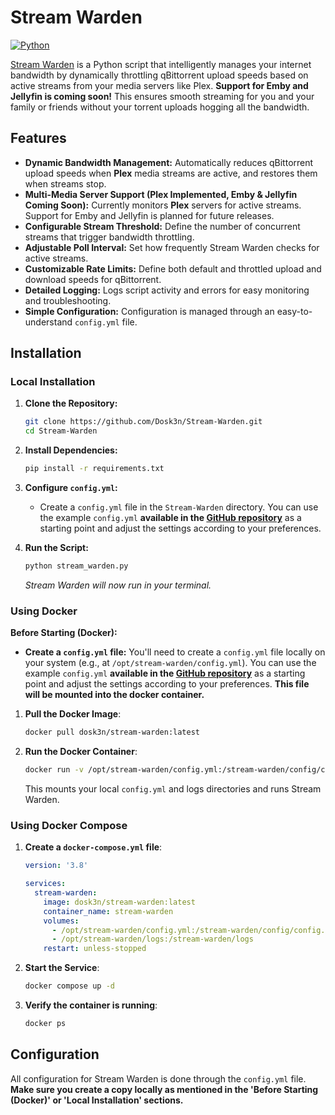 # Stream Warden

[![Python](https://img.shields.io/badge/python-3.7+-blue.svg)](https://www.python.org)

[Stream Warden](https://github.com/Dosk3n/Stream-Warden) is a Python script that intelligently manages your internet bandwidth by dynamically throttling qBittorrent upload speeds based on active streams from your media servers like Plex. **Support for Emby and Jellyfin is coming soon!** This ensures smooth streaming for you and your family or friends without your torrent uploads hogging all the bandwidth.

## Features

- **Dynamic Bandwidth Management:** Automatically reduces qBittorrent upload speeds when **Plex** media streams are active, and restores them when streams stop.
- **Multi-Media Server Support (Plex Implemented, Emby & Jellyfin Coming Soon):** Currently monitors **Plex** servers for active streams. Support for Emby and Jellyfin is planned for future releases.
- **Configurable Stream Threshold:** Define the number of concurrent streams that trigger bandwidth throttling.
- **Adjustable Poll Interval:** Set how frequently Stream Warden checks for active streams.
- **Customizable Rate Limits:** Define both default and throttled upload and download speeds for qBittorrent.
- **Detailed Logging:** Logs script activity and errors for easy monitoring and troubleshooting.
- **Simple Configuration:** Configuration is managed through an easy-to-understand `config.yml` file.

## Installation

### Local Installation

1.  **Clone the Repository:**
    ```bash
    git clone https://github.com/Dosk3n/Stream-Warden.git
    cd Stream-Warden
    ```

2.  **Install Dependencies:**
    ```bash
    pip install -r requirements.txt
    ```

3.  **Configure `config.yml`:**
    *   Create a `config.yml` file in the `Stream-Warden` directory. You can use the example `config.yml` **available in the [GitHub repository](https://github.com/Dosk3n/Stream-Warden)** as a starting point and adjust the settings according to your preferences.

4. **Run the Script:**
    ```bash
    python stream_warden.py
    ```
    
    *Stream Warden will now run in your terminal.*

### Using Docker

**Before Starting (Docker):**

*   **Create a `config.yml` file:** You'll need to create a `config.yml` file locally on your system (e.g., at `/opt/stream-warden/config.yml`). You can use the example `config.yml` **available in the [GitHub repository](https://github.com/Dosk3n/Stream-Warden)** as a starting point and adjust the settings according to your preferences. **This file will be mounted into the docker container.**

1.  **Pull the Docker Image**:
    ```bash
    docker pull dosk3n/stream-warden:latest
    ```

2.  **Run the Docker Container**:
    ```bash
    docker run -v /opt/stream-warden/config.yml:/stream-warden/config/config.yml -v /opt/stream-warden/logs:/stream-warden/logs dosk3n/stream-warden:latest
    ```
    This mounts your local `config.yml` and logs directories and runs Stream Warden.

### Using Docker Compose

1.  **Create a `docker-compose.yml` file**:

    ```yaml
    version: '3.8'

    services:
      stream-warden:
        image: dosk3n/stream-warden:latest
        container_name: stream-warden
        volumes:
          - /opt/stream-warden/config.yml:/stream-warden/config/config.yml
          - /opt/stream-warden/logs:/stream-warden/logs
        restart: unless-stopped
    ```

2.  **Start the Service**:
    ```bash
    docker compose up -d
    ```

3.  **Verify the container is running**:
    ```bash
    docker ps
    ```

## Configuration

All configuration for Stream Warden is done through the `config.yml` file.  **Make sure you create a copy locally as mentioned in the 'Before Starting (Docker)' or 'Local Installation' sections.**
